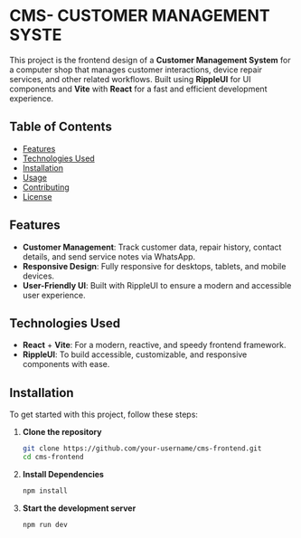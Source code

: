 # CMS- CUSTOMER MANAGEMENT SYSTE

This project is the frontend design of a **Customer Management System** for a computer shop that manages customer interactions, device repair services, and other related workflows. Built using **RippleUI** for UI components and **Vite** with **React** for a fast and efficient development experience.

## Table of Contents

- [Features](#features)
- [Technologies Used](#technologies-used)
- [Installation](#installation)
- [Usage](#usage)
- [Contributing](#contributing)
- [License](#license)

## Features

- **Customer Management**: Track customer data, repair history, contact details, and send service notes via WhatsApp.
- **Responsive Design**: Fully responsive for desktops, tablets, and mobile devices.
- **User-Friendly UI**: Built with RippleUI to ensure a modern and accessible user experience.

## Technologies Used

- **React** + **Vite**: For a modern, reactive, and speedy frontend framework.
- **RippleUI**: To build accessible, customizable, and responsive components with ease.

## Installation

To get started with this project, follow these steps:

1. **Clone the repository**
   ```bash
   git clone https://github.com/your-username/cms-frontend.git
   cd cms-frontend
   ```
2. **Install Dependencies**

   ```bash
   npm install
   ```

3. **Start the development server**
   ```bash
   npm run dev
   ```
